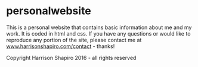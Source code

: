 # personalwebsite

This is a personal website that contains basic information about me and my work. It is coded in html and css.
If you have any questions or would like to reproduce any portion of the site, please contact me at
www.harrisonshapiro.com/contact - thanks!

Copyright Harrison Shapiro 2016 - all rights reserved
